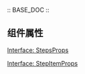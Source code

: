 :: BASE_DOC ::

## 组件属性

[Interface: StepsProps](./Steps.tsx)

[Interface: StepItemProps](./StepItem.tsx)
